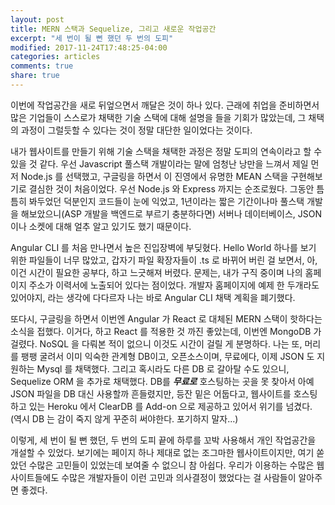 ```yaml
---
layout: post
title: MERN 스택과 Sequelize, 그리고 새로운 작업공간
excerpt: "세 번이 될 뻔 했던 두 번의 도피"
modified: 2017-11-24T17:48:25-04:00
categories: articles
comments: true
share: true
---
```


이번에 작업공간을 새로 뒤엎으면서 깨달은 것이 하나 있다. 근래에 취업을 준비하면서 많은 기업들이 스스로가 채택한 기술 스택에 대해 설명을 들을 기회가 많았는데, 그 채택의 과정이 그럴듯할 수 있다는 것이 정말 대단한 일이었다는 것이다.

내가 웹사이트를 만들기 위해 기술 스택을 채택한 과정은 정말 도피의 연속이라고 할 수 있을 것 같다. 우선 Javascript 풀스택 개발이라는 말에 엄청난 낭만을 느껴서 제일 먼저 Node.js 를 선택했고, 구글링을 하면서 이 진영에서 유명한 MEAN 스택을 구현해보기로 결심한 것이 처음이었다. 우선 Node.js 와 Express 까지는 순조로웠다. 그동안 틈틈히 봐두었던 덕분인지 코드들이 눈에 익었고, 1년이라는 짧은 기간이나마 풀스택 개발을 해보았으니(ASP 개발을 백엔드로 부르기 충분하다면) 서버나 데이터베이스, JSON 이나 소켓에 대해 얼추 알고 있기도 했기 때문이다.

Angular CLI 를 처음 만나면서 높은 진입장벽에 부딪혔다. Hello World 하나를 보기 위한 파일들이 너무 많았고, 갑자기 파일 확장자들이 .ts 로 바뀌어 버린 걸 보면서, 아, 이건 시간이 필요한 공부다, 하고 느긋해져 버렸다. 문제는, 내가 구직 중이며 나의 홈페이지 주소가 이력서에 노출되어 있다는 점이었다. 개발자 홈페이지에 예제 한 두개라도 있어야지, 라는 생각에 다다르자 나는 바로 Angular CLI 채택 계획을 폐기했다.

또다시, 구글링을 하면서 이번엔 Angular 가 React 로 대체된 MERN 스택이 핫하다는 소식을 접했다. 이거다, 하고 React 를 적용한 것 까진 좋았는데, 이번엔 MongoDB 가 걸렸다. NoSQL 을 다뤄본 적이 없으니 이것도 시간이 걸릴 게 분명하다. 나는 또, 머리를 팽팽 굴려서 이미 익숙한 관계형 DB이고, 오픈소스이며, 무료에다, 이제 JSON 도 지원하는 Mysql 를 채택했다. 그리고 혹시라도 다른 DB 로 갈아탈 수도 있으니, Sequelize ORM 을 추가로 채택했다. DB를 __*무료로*__ 호스팅하는 곳을 못 찾아서 아예 JSON 파일을 DB 대신 사용할까 흔들렸지만, 등잔 밑은 어둡다고, 웹사이트를 호스팅하고 있는 Heroku 에서 ClearDB 를 Add-on 으로 제공하고 있어서 위기를 넘겼다. (역시 DB 는 감이 죽지 않게 꾸준히 써야한다. 포기하지 말자...)

이렇게, 세 번이 될 뻔 했던, 두 번의 도피 끝에 하루를 꼬박 사용해서 개인 작업공간을 개설할 수 있었다. 보기에는 페이지 하나 제대로 없는 조그마한 웹사이트이지만, 여기 쏟았던 수많은 고민들이 있었는데 보여줄 수 없으니 참 아쉽다. 우리가 이용하는 수많은 웹사이트들에도 수많은 개발자들이 이런 고민과 의사결정이 했었다는 걸 사람들이 알아주면 좋겠다.
